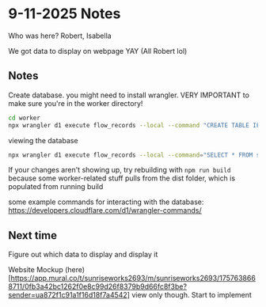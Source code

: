 # 9-11-2025 Notes

Who was here? Robert, Isabella

We got data to display on webpage YAY (All Robert lol)

## Notes

Create database. you might need to install wrangler. VERY IMPORTANT to make sure you're in the worker directory!

``` bash
cd worker
npx wrangler d1 execute flow_records --local --command "CREATE TABLE IF NOT EXISTS sensor_data ( id INTEGER PRIMARY KEY, water_height REAL, latitude REAL, longitude REAL, sensor_altitude REAL, timestamp TEXT, comment TEXT, sensor_id INTEGER);"
```

viewing the database
``` bash
npx wrangler d1 execute flow_records --local --command="SELECT * FROM sensor_data"
```

If your changes aren't showing up, try rebuilding with `npm run build` because some worker-related stuff pulls from the dist folder, which is populated from running build

some example commands for interacting with the database: https://developers.cloudflare.com/d1/wrangler-commands/


## Next time

Figure out which data to display and display it

Website Mockup (here)[https://app.mural.co/t/sunriseworks2693/m/sunriseworks2693/1757638668711/0fb3a42bc1262f0e8c99d26f8379b9d66fc8f3be?sender=ua872f1c91a1f16d18f7a4542] view only though. Start to implement
